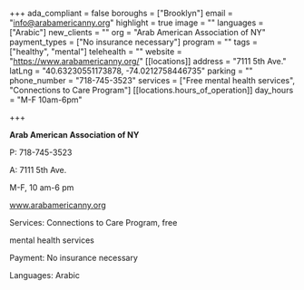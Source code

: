 +++
ada_compliant = false
boroughs = ["Brooklyn"]
email = "info@arabamericanny.org"
highlight = true
image = ""
languages = ["Arabic"]
new_clients = ""
org = "Arab American Association of NY"
payment_types = ["No insurance necessary"]
program = ""
tags = ["healthy", "mental"]
telehealth = ""
website = "https://www.arabamericanny.org/"
[[locations]]
address = "7111 5th Ave."
latLng = "40.63230551173878, -74.0212758446735"
parking = ""
phone_number = "718-745-3523"
services = ["Free mental health services", "Connections to Care Program"]
[[locations.hours_of_operation]]
day_hours = "M-F 10am-6pm"

+++

**Arab American Association of NY**

P: 718-745-3523

A: 7111 5th Ave.

M-F, 10 am-6 pm

www.arabamericanny.org

Services: Connections to Care Program, free

mental health services

Payment: No insurance necessary

Languages: Arabic

